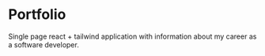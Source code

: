 # Portfolio

Single page react + tailwind application with information about my career as a software developer.
